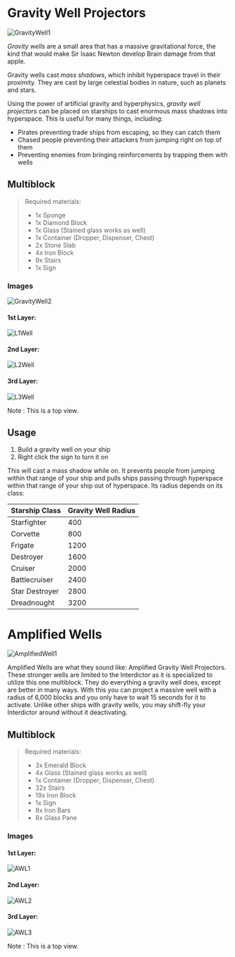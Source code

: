 # Gravity Well Projectors

![GravityWell1]

*Gravity wells* are a small area that has a massive gravitational force,
the kind that would make Sir Isaac Newton develop Brain damage from that apple.

Gravity wells cast *mass shadows*, which inhibit hyperspace travel in their proximity.
They are cast by large celestial bodies in nature, such as planets and stars. 

Using the power of artificial gravity and hyperphysics, *gravity well projectors*
can be placed on starships to cast enormous mass shadows into hyperspace. This is
useful for many things, including:

* Pirates preventing trade ships from escaping, so they can catch them
* Chased people preventing their attackers from jumping right on top of them
* Preventing enemies from bringing reinforcements by trapping them with wells

## Multiblock
> Required materials: 
> * 1x Sponge
> * 1x Diamond Block
> * 1x Glass (Stained glass works as well)
> * 1x Container (Dropper, Dispenser, Chest)
> * 2x Stone Slab
> * 4x Iron Block
> * 9x Stairs
> * 1x Sign

### Images

![GravityWell2]

#### 1st Layer:
![L1Well]
#### 2nd Layer:
![L2Well]
#### 3rd Layer:
![L3Well]

Note : This is a top view.

## Usage

1. Build a gravity well on your ship
2. Right click the sign to turn it on

This will cast a mass shadow while on. It prevents people
from jumping within that range of your ship and pulls ships passing through hyperspace
within that range of your ship out of hyperspace. Its radius depends on its class:

| Starship Class | Gravity Well Radius |
|----------------|---------------------|
| Starfighter    | 400                 |
| Corvette       | 800                 |
| Frigate        | 1200                |
| Destroyer      | 1600                |
| Cruiser        | 2000                |
| Battlecruiser  | 2400                |
| Star Destroyer | 2800                |
| Dreadnought    | 3200                |

# Amplified Wells

![AmplifiedWell1]

Amplified Wells are what they sound like: Amplified Gravity Well Projectors. These stronger wells are limited to the Interdictor as it is specialized to utilize this one multiblock. They do everything a gravity well does, except are better in many ways. With this you can project a massive well with a radius of 6,000 blocks and you only have to wait 15 seconds for it to activate. Unlike other ships with gravity wells, you may shift-fly your Interdictor around without it deactivating.

## Multiblock
> Required materials: 
> * 3x Emerald Block
> * 4x Glass (Stained glass works as well)
> * 1x Container (Dropper, Dispenser, Chest)
> * 32x Stairs
> * 19x Iron Block
> * 1x Sign
> * 8x Iron Bars
> * 8x Glass Pane

### Images

#### 1st Layer:
![AWL1]
#### 2nd Layer:
![AWL2]
#### 3rd Layer:
![AWL3]

Note : This is a top view.

[L1Well]: https://i.imgur.com/ylvt3gX.png
[L2Well]: https://i.imgur.com/BODnxNz.png
[L3Well]: https://i.imgur.com/rHRIfPl.png
[GravityWell1]: https://i.imgur.com/nlG4N2L.png
[GravityWell2]: https://i.imgur.com/gtSUIpG.png
[AmplifiedWell1]: https://i.imgur.com/o2zxBQL.png
[AWL1]: https://i.imgur.com/amM407F.png
[AWL2]: https://i.imgur.com/3a4H2iA.png
[AWL3]: https://i.imgur.com/le22tOA.png